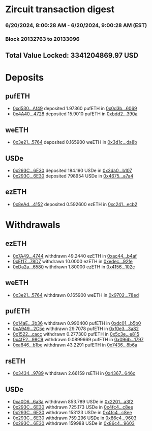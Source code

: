 # Zircuit transaction digest
### 6/20/2024, 8:00:28 AM - 6/20/2024, 9:00:28 AM (EST)
### Block 20132763 to 20133096

## Total Value Locked: 3341204869.97 USD

# Deposits
## pufETH
- [0xd530...Af49](https://etherscan.io/address/0xd53064b401EDCBeB529aca34C08b54768842Af49) deposited 1.97360 pufETH in [0x0d3b...6069](https://etherscan.io/tx/0xd53064b401EDCBeB529aca34C08b54768842Af49)
- [0x4A40...4728](https://etherscan.io/address/0x4A401Ee7Fef089CD20D183fE2510d7BD38294728) deposited 15.9010 pufETH in [0xbdd2...390a](https://etherscan.io/tx/0x4A401Ee7Fef089CD20D183fE2510d7BD38294728)
## weETH
- [0x3e21...5764](https://etherscan.io/address/0x3e21a5707f05C60C4ae95F7baDD3138FfF055764) deposited 0.165900 weETH in [0x3d1c...da8b](https://etherscan.io/tx/0x3e21a5707f05C60C4ae95F7baDD3138FfF055764)
## USDe
- [0x293C...6E30](https://etherscan.io/address/0x293C6937D8D82e05B01335F7B33FBA0c8e256E30) deposited 184.190 USDe in [0x3da0...b107](https://etherscan.io/tx/0x293C6937D8D82e05B01335F7B33FBA0c8e256E30)
- [0x293C...6E30](https://etherscan.io/address/0x293C6937D8D82e05B01335F7B33FBA0c8e256E30) deposited 798954 USDe in [0x4675...a7a4](https://etherscan.io/tx/0x293C6937D8D82e05B01335F7B33FBA0c8e256E30)
## ezETH
- [0x8eAd...4152](https://etherscan.io/address/0x8eAd7756188349Ed5d6d3558dC56EF4B60f04152) deposited 0.592600 ezETH in [0xc241...ecb2](https://etherscan.io/tx/0x8eAd7756188349Ed5d6d3558dC56EF4B60f04152)
# Withdrawals
## ezETH
- [0x7A49...4744](https://etherscan.io/address/0x7A493Be5c2ce014cD049Bf178a1ac0Db1B434744) withdrawn 49.2440 ezETH in [0xac44...b4af](https://etherscan.io/tx/0x7A493Be5c2ce014cD049Bf178a1ac0Db1B434744)
- [0xEf17...78D7](https://etherscan.io/address/0xEf178a25eB83FbCB7CBf6d7BbDa25536cf5A78D7) withdrawn 10.0000 ezETH in [0xedec...92fe](https://etherscan.io/tx/0xEf178a25eB83FbCB7CBf6d7BbDa25536cf5A78D7)
- [0xDa2a...6580](https://etherscan.io/address/0xDa2a6295A6223e15D2E1Bb3F03539bE74c376580) withdrawn 1.80000 ezETH in [0x4156...102c](https://etherscan.io/tx/0xDa2a6295A6223e15D2E1Bb3F03539bE74c376580)
## weETH
- [0x3e21...5764](https://etherscan.io/address/0x3e21a5707f05C60C4ae95F7baDD3138FfF055764) withdrawn 0.165900 weETH in [0x9702...78ed](https://etherscan.io/tx/0x3e21a5707f05C60C4ae95F7baDD3138FfF055764)
## pufETH
- [0x14aE...3b36](https://etherscan.io/address/0x14aE683317D9d27957F56C78e9308E7D54BC3b36) withdrawn 0.990400 pufETH in [0xdc01...b5b0](https://etherscan.io/tx/0x14aE683317D9d27957F56C78e9308E7D54BC3b36)
- [0xA949...2C5e](https://etherscan.io/address/0xA9498FEb311Bdf9BcC8AC24A4F15D87A3C9c2C5e) withdrawn 29.7078 pufETH in [0xf0e3...3a82](https://etherscan.io/tx/0xA9498FEb311Bdf9BcC8AC24A4F15D87A3C9c2C5e)
- [0x1522...cacc](https://etherscan.io/address/0x1522346219e6D17Eb3A1985564363e0f745Fcacc) withdrawn 0.277300 pufETH in [0x5c3e...e815](https://etherscan.io/tx/0x1522346219e6D17Eb3A1985564363e0f745Fcacc)
- [0x4fF2...98C9](https://etherscan.io/address/0x4fF233f226438aED856FF3EE4e7b2Df509B398C9) withdrawn 0.0899669 pufETH in [0x096b...1797](https://etherscan.io/tx/0x4fF233f226438aED856FF3EE4e7b2Df509B398C9)
- [0xa846...b1be](https://etherscan.io/address/0xa8466811A9C62E98f9b21dF45d13Ff5a1280b1be) withdrawn 43.2291 pufETH in [0x7436...8b6a](https://etherscan.io/tx/0xa8466811A9C62E98f9b21dF45d13Ff5a1280b1be)
## rsETH
- [0x3434...9789](https://etherscan.io/address/0x34349c5569e7B846c3558961552D2202760A9789) withdrawn 2.66159 rsETH in [0x4367...646c](https://etherscan.io/tx/0x34349c5569e7B846c3558961552D2202760A9789)
## USDe
- [0xa0D6...6a3a](https://etherscan.io/address/0xa0D63c70B933513943CE4EbA3C44E829C7Df6a3a) withdrawn 853.789 USDe in [0x2201...a3f2](https://etherscan.io/tx/0xa0D63c70B933513943CE4EbA3C44E829C7Df6a3a)
- [0x293C...6E30](https://etherscan.io/address/0x293C6937D8D82e05B01335F7B33FBA0c8e256E30) withdrawn 725.173 USDe in [0x4fc4...c8ee](https://etherscan.io/tx/0x293C6937D8D82e05B01335F7B33FBA0c8e256E30)
- [0x293C...6E30](https://etherscan.io/address/0x293C6937D8D82e05B01335F7B33FBA0c8e256E30) withdrawn 153123 USDe in [0x4fc4...c8ee](https://etherscan.io/tx/0x293C6937D8D82e05B01335F7B33FBA0c8e256E30)
- [0x293C...6E30](https://etherscan.io/address/0x293C6937D8D82e05B01335F7B33FBA0c8e256E30) withdrawn 759.296 USDe in [0x86c4...9603](https://etherscan.io/tx/0x293C6937D8D82e05B01335F7B33FBA0c8e256E30)
- [0x293C...6E30](https://etherscan.io/address/0x293C6937D8D82e05B01335F7B33FBA0c8e256E30) withdrawn 159988 USDe in [0x86c4...9603](https://etherscan.io/tx/0x293C6937D8D82e05B01335F7B33FBA0c8e256E30)
